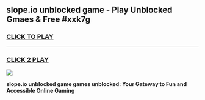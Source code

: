 
## slope.io unblocked game - Play Unblocked Gmaes & Free #xxk7g
<h3>
<a href="https://news.freeplayer.one?title=slope.io_unblocked_game&ref=26F">CLICK TO PLAY</a></h3>
<hr>

<h3>
<a href="https://news.freeplayer.one?title=slope.io_unblocked_game&ref=26F">CLICK 2 PLAY</a>
  
</h3>

<a href="https://news.freeplayer.one?title=slope.io_unblocked_game&ref=26F/"><img src="https://clearcache.store/games.png"></a>


**slope.io unblocked game games unblocked: Your Gateway to Fun and Accessible Online Gaming**
